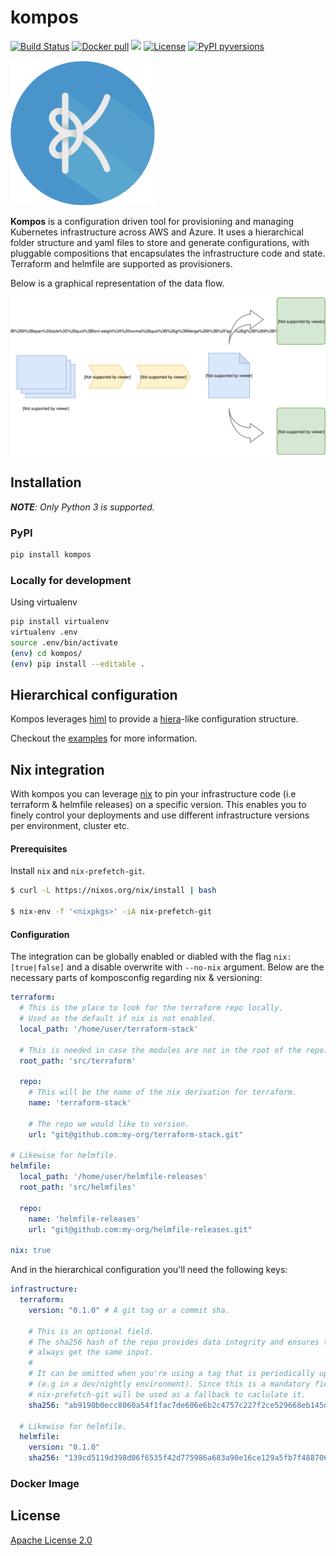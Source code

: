 # kompos

[![Build Status](https://www.travis-ci.com/adobe/kompos.svg?token=8uHqfhgsxdvJ93qWAxhn&branch=main)](https://www.travis-ci.com/adobe/kompos) [![Docker pull](https://img.shields.io/docker/pulls/adobe/kompos)](https://hub.docker.com/r/adobe/kompos) [![](https://images.microbadger.com/badges/version/adobe/kompos.svg)](https://microbadger.com/images/adobe/kompos "Get your own version badge on microbadger.com") [![License](https://img.shields.io/github/license/adobe/kompos)](https://github.com/adobe/kompos/blob/master/LICENSE) [![PyPI pyversions](https://img.shields.io/pypi/pyversions/kompos.svg)](https://pypi.python.org/pypi/kompos/)

![kompos](img/kompos.png)

**Kompos** is a configuration driven tool for provisioning and managing
Kubernetes infrastructure across AWS and Azure. It uses a hierarchical folder
structure and yaml files to store and generate configurations, with pluggable
compositions that encapsulates the infrastructure code and state. Terraform and
helmfile are supported as provisioners.

Below is a graphical representation of the data flow.

![kompos-data-flow](img/kompos-diagram.svg)

## Installation

_**NOTE**: Only Python 3 is supported._

### PyPI

```bash
pip install kompos
```

### Locally for development

Using virtualenv

```bash
pip install virtualenv
virtualenv .env
source .env/bin/activate
(env) cd kompos/
(env) pip install --editable .
```

## Hierarchical configuration

Kompos leverages [himl](https://github.com/adobe/himl) to provide a
[hiera](https://puppet.com/docs/puppet/latest/hiera_intro.html#concept-7256)-like
configuration structure.

Checkout the [examples](./examples) for more information.

## Nix integration

With kompos you can leverage [nix](https://nixos.org/nix/) to pin your
infrastructure code (i.e terraform & helmfile releases) on a specific version.
This enables you to finely control your deployments and use different
infrastructure versions per environment, cluster etc.

#### Prerequisites

Install `nix` and `nix-prefetch-git`.

```bash
$ curl -L https://nixos.org/nix/install | bash

$ nix-env -f '<nixpkgs>' -iA nix-prefetch-git
```

#### Configuration

The integration can be globally enabled or diabled with the flag `nix: [true|false]` and a disable overwrite
with `--no-nix` argument. Below are the
necessary parts of komposconfig regarding nix & versioning:

```yaml
terraform:
  # This is the place to look for the terraform repo locally.
  # Used as the default if nix is not enabled.
  local_path: '/home/user/terraform-stack'

  # This is needed in case the modules are not in the root of the repo.
  root_path: 'src/terraform'

  repo:
    # This will be the name of the nix derivation for terraform.
    name: 'terraform-stack'

    # The repo we would like to version.
    url: "git@github.com:my-org/terraform-stack.git"

# Likewise for helmfile.
helmfile:
  local_path: '/home/user/helmfile-releases'
  root_path: 'src/helmfiles'

  repo:
    name: 'helmfile-releases'
    url: "git@github.com:my-org/helmfile-releases.git"

nix: true
```

And in the hierarchical configuration you'll need the following keys:

```yaml
infrastructure:
  terraform:
    version: "0.1.0" # A git tag or a commit sha.

    # This is an optional field.
    # The sha256 hash of the repo provides data integrity and ensures that we
    # always get the same input.
    #
    # It can be omitted when you're using a tag that is periodically updated.
    # (e.g in a dev/nightly environment). Since this is a mandatory field for nix,
    # nix-prefetch-git will be used as a fallback to caclulate it.
    sha256: "ab9190b0ecc8060a54f1fac7de606e6b2c4757c227f2ce529668eb145d9a9516"

  # Likewise for helmfile.
  helmfile:
    version: "0.1.0"
    sha256: "139cd5119d398d06f6535f42d775986a683a90e16ce129a5fb7f48870613a1a5"
```

### Docker Image

## License

[Apache License 2.0](/LICENSE)
